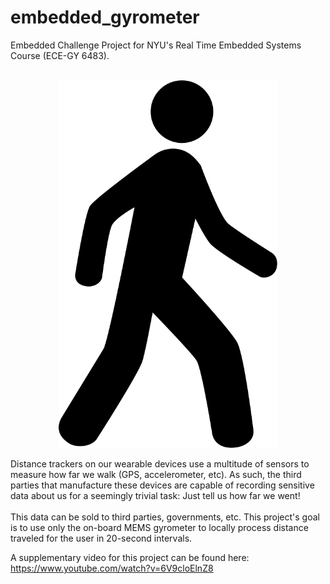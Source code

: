 # embedded_gyrometer
Embedded Challenge Project for NYU's Real Time Embedded Systems Course (ECE-GY 6483). </br> </br>

<p align="center">
  <img src="icon.svg" width="350" title="Person Walking">
</p>

Distance trackers on our wearable devices use a multitude of sensors to measure how far we walk (GPS, accelerometer, etc). As such, the third parties that manufacture these devices are capable of recording sensitive data about us for a seemingly trivial task: Just tell us how far we went! </br> </br>
This data can be sold to third parties, governments, etc. This project's goal is to use only the on-board MEMS gyrometer to locally process distance traveled for the user in 20-second intervals.

A supplementary video for this project can be found here: https://www.youtube.com/watch?v=6V9cloElnZ8
